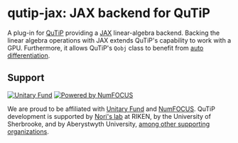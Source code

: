 qutip-jax: JAX backend for QuTiP
================================

A plug-in for [QuTiP](https://qutip.org) providing a [JAX](https://github.com/google/jax) linear-algebra backend.
Backing the linear algebra operations with JAX extends QuTiP's
capability to work with a GPU. Furthermore, it allows QuTiP's `Qobj` class to
benefit from [auto differentiation](https://jax.readthedocs.io/en/latest/notebooks/autodiff_cookbook.html).

Support
-------

[![Unitary Fund](https://img.shields.io/badge/Supported%20By-UNITARY%20FUND-brightgreen.svg?style=flat)](https://unitary.fund)
[![Powered by NumFOCUS](https://img.shields.io/badge/powered%20by-NumFOCUS-orange.svg?style=flat&colorA=E1523D&colorB=007D8A)](https://numfocus.org)

We are proud to be affiliated with [Unitary Fund](https://unitary.fund) and
[NumFOCUS](https://numfocus.org).  QuTiP development is supported by [Nori's
lab](https://dml.riken.jp/) at RIKEN, by the University of Sherbrooke, and by
Aberystwyth University, [among other supporting
organizations](https://qutip.org/#supporting-organizations).
